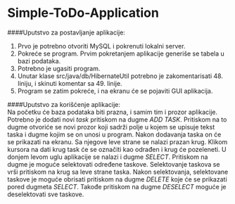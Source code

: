 # Simple-ToDo-Application

####Uputstvo za postavljanje aplikacije:
1. Prvo je potrebno otvoriti MySQL i pokrenuti lokalni server.
2. Pokreće se program. Prvim pokretanjem aplikacije generiše se tabela u bazi podataka.
3. Potrebno je ugasiti program.
4. Unutar klase src/java/db/HibernateUtil potrebno je zakomentarisati 48. liniju, i skinuti komentar sa 49. linije.
5. Program se zatim pokreće, i na ekranu će se pojaviti GUI aplikacija.

####Uputstvo za korišćenje aplikacije:  
Na početku će baza podataka biti prazna, i samim tim i prozor aplikacije. Potrebno je dodati novi <i>task</i> pritiskom na dugme <i>ADD TASK</i>.
Pritiskom na to dugme otvoriće se novi prozor koji sadrži polje u kojem se upisuje tekst taska i dugme kojim se on unosi u program.
Nakon dodavanja taska on će se prikazati na ekranu. Sa njegove leve strane se nalazi prazan krug. Klikom kursora na dati krug task će se označiti kao odrađen i krug će pozeleneti.
U donjem levom uglu aplikacije se nalazi i dugme <i>SELECT</i>. Pritiskom na dugme je moguće selektovati određene taskove. Selektovanje taskova se vrši pritiskom na krug sa leve strane taska.
Nakon selektovanja, selektovane taskove je moguće obrisati pritiskom na dugme <i>DELETE</i> koje će se prikazati pored dugmeta <i>SELECT</i>.
Takođe pritiskom na dugme <i>DESELECT</i> moguće je deselektovati sve taskove.
